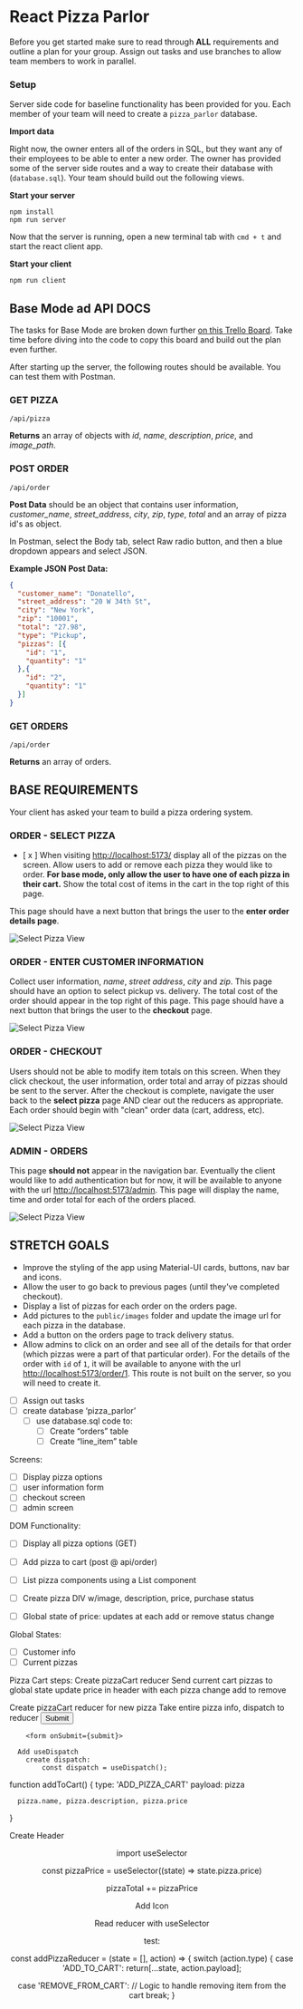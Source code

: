 # React Pizza Parlor

Before you get started make sure to read through **ALL** requirements and outline a plan for your group. Assign out tasks and use branches to allow team members to work in parallel.

### Setup

Server side code for baseline functionality has been provided for you. Each member of your team will need to create a `pizza_parlor` database.

**Import data**

Right now, the owner enters all of the orders in SQL, but they want any of their employees to be able to enter a new order. The owner has provided some of the server side routes and a way to create their database with (`database.sql`). Your team should build out the following views.

**Start your server**

```
npm install
npm run server
```

Now that the server is running, open a new terminal tab with `cmd + t` and start the react client app.

**Start your client**

```
npm run client
```

## Base Mode ad API DOCS

The tasks for Base Mode are broken down further [on this Trello Board](https://trello.com/b/aWXfG8D6/redux-pizza-parlor). Take time before diving into the code to copy this board and build out the plan even further.

After starting up the server, the following routes should be available. You can test them with Postman.

### GET PIZZA

`/api/pizza`

**Returns** an array of objects with _id_, _name_, _description_, _price_, and _image_path_.

### POST ORDER

`/api/order`

**Post Data** should be an object that contains user information, _customer_name_, _street_address_, _city_, _zip_, _type_, _total_ and an array of pizza id's as object.

In Postman, select the Body tab, select Raw radio button, and then a blue dropdown appears and select JSON.

**Example JSON Post Data:**

```JSON
{
  "customer_name": "Donatello",
  "street_address": "20 W 34th St",
  "city": "New York",
  "zip": "10001",
  "total": "27.98",
  "type": "Pickup",
  "pizzas": [{
    "id": "1",
    "quantity": "1"
  },{
    "id": "2",
    "quantity": "1"
  }]
}
```

### GET ORDERS

`/api/order`

**Returns** an array of orders.

## BASE REQUIREMENTS

Your client has asked your team to build a pizza ordering system.

### ORDER - SELECT PIZZA

- [ x ] When visiting [http://localhost:5173/](http://localhost:5173/) display all of the pizzas on the screen. Allow users to add or remove each pizza they would like to order. **For base mode, only allow the user to have one of each pizza in their cart.** Show the total cost of items in the cart in the top right of this page.

This page should have a next button that brings the user to the **enter order details page**.

![Select Pizza View](wireframes/screen-one.png)

### ORDER - ENTER CUSTOMER INFORMATION

Collect user information, _name_, _street address_, _city_ and _zip_. This page should have an option to select pickup vs. delivery. The total cost of the order should appear in the top right of this page. This page should have a next button that brings the user to the **checkout** page.

![Select Pizza View](wireframes/screen-two.png)

### ORDER - CHECKOUT

Users should not be able to modify item totals on this screen. When they click checkout, the user information, order total and array of pizzas should be sent to the server. After the checkout is complete, navigate the user back to the **select pizza** page AND clear out the reducers as appropriate. Each order should begin with "clean" order data (cart, address, etc).

![Select Pizza View](wireframes/screen-three.png)

### ADMIN - ORDERS

This page **should not** appear in the navigation bar. Eventually the client would like to add authentication but for now, it will be available to anyone with the url [http://localhost:5173/admin](http://localhost:5173/admin). This page will display the name, time and order total for each of the orders placed.

![Select Pizza View](wireframes/screen-admin.png)

## STRETCH GOALS

- Improve the styling of the app using Material-UI cards, buttons, nav bar and icons.
- Allow the user to go back to previous pages (until they've completed checkout).
- Display a list of pizzas for each order on the orders page.
- Add pictures to the `public/images` folder and update the image url for each pizza in the database.
- Add a button on the orders page to track delivery status.
- Allow admins to click on an order and see all of the details for that order (which pizzas were a part of that particular order). For the details of the order with `id` of `1`, it will be available to anyone with the url [http://localhost:5173/order/1](http://localhost:5173/order/1). This route is not built on the server, so you will need to create it.

- [ ] Assign out tasks
- [ ] create database ‘pizza_parlor’
  - [ ] use database.sql code to:
    - [ ] Create “orders” table
    - [ ] Create “line_item” table

Screens:

- [ ] Display pizza options
- [ ] user information form
- [ ] checkout screen
- [ ] admin screen

DOM Functionality:

- [ ] Display all pizza options (GET)

- [ ] Add pizza to cart (post @ api/order)

- [ ] List pizza components using a List component
- [ ] Create pizza DIV w/image, description, price, purchase status
- [ ] Global state of price: updates at each add or remove status change

Global States:

- [ ] Customer info
- [ ] Current pizzas

Pizza Cart steps:
Create pizzaCart reducer
Send current cart pizzas to global state
update price in header with each pizza
change add to remove

Create pizzaCart reducer for new pizza
Take entire pizza info, dispatch to reducer
<button type="submit">Submit</button>

        <form onSubmit={submit}>

      Add useDispatch
        create dispatch:
            const dispatch = useDispatch();

function addToCart() {
type: 'ADD_PIZZA_CART'
payload: pizza

      pizza.name, pizza.description, pizza.price

}

Create Header

<Header />

import useSelector

const pizzaPrice = useSelector((state) => state.pizza.price)

pizzaTotal += pizzaPrice

Add Icon

Read reducer with useSelector

test:

const addPizzaReducer = (state = [], action) => {
switch (action.type) {
case 'ADD_TO_CART':
return[...state, action.payload];

case 'REMOVE_FROM_CART':
// Logic to handle removing item from the cart
break;
}
